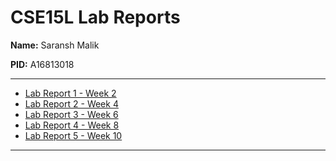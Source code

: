 # CSE15L Lab Reports

**Name:** Saransh Malik

**PID:** A16813018

---

* [Lab Report 1 - Week 2](lab-report-1-week-2.html)
* [Lab Report 2 - Week 4](lab-report-2-week-4.html)
* [Lab Report 3 - Week 6](lab-report-3-week-6.html)
* [Lab Report 4 - Week 8](lab-report-4-week-8.html)
* [Lab Report 5 - Week 10](lab-report-5-week-10.html)

---